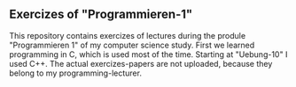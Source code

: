 ## Exercizes of "Programmieren-1"

This repository contains exercizes of lectures during the produle "Programmieren 1" of my computer science study.
First we learned programming in C, which is used most of the time. Starting at "Uebung-10" I used C++.
The actual exercizes-papers are not uploaded, because they belong to my programming-lecturer. 
